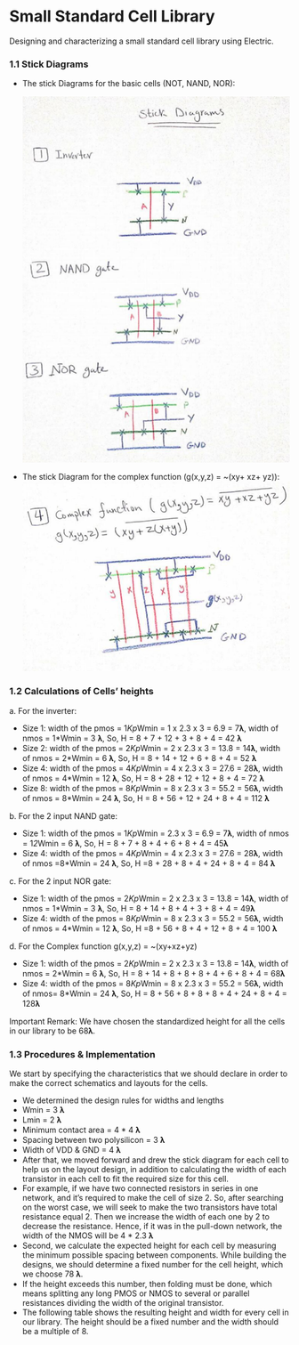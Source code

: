 # Small Standard Cell Library
Designing and characterizing a small standard cell library using Electric.
### 1.1 Stick Diagrams
- The stick Diagrams for the basic cells (NOT, NAND, NOR):


  ![alt text](https://github.com/Iman-7/Small-Standard-Cell-Library/blob/main/1.PNG)

- The stick Diagram for the complex function (g(x,y,z) = ~(xy+ xz+ yz)):
   ![alt text](https://github.com/Iman-7/Small-Standard-Cell-Library/blob/main/2.PNG)

### 1.2 Calculations of Cells’ heights
a. For the inverter:
- Size 1: width of the pmos = 1*Kp*Wmin = 1 x 2.3 x 3 = 6.9 = 7𝛌, width of
nmos = 1*Wmin = 3 𝛌, So, H = 8 + 7 + 12 + 3 + 8 + 4 = 42 𝛌
- Size 2: width of the pmos = 2*Kp*Wmin = 2 x 2.3 x 3 = 13.8 = 14𝛌, width
of nmos = 2*Wmin = 6 𝛌, So, H = 8 + 14 + 12 + 6 + 8 + 4 = 52 𝛌
- Size 4: width of the pmos = 4*Kp*Wmin = 4 x 2.3 x 3 = 27.6 = 28𝛌, width
of nmos = 4*Wmin = 12 𝛌, So, H = 8 + 28 + 12 + 12 + 8 + 4 = 72 𝛌
- Size 8: width of the pmos = 8*Kp*Wmin = 8 x 2.3 x 3 = 55.2 = 56𝛌, width
of nmos = 8*Wmin = 24 𝛌, So, H = 8 + 56 + 12 + 24 + 8 + 4 = 112 𝛌

b. For the 2 input NAND gate:
- Size 1: width of the pmos = 1*Kp*Wmin = 2.3 x 3 = 6.9 = 7𝛌, width of
nmos = 1*2*Wmin = 6 𝛌, So, H = 8 + 7 + 8 + 4 + 6 + 8 + 4 = 45𝛌
- Size 4: width of the pmos = 4*Kp*Wmin = 4 x 2.3 x 3 = 27.6 = 28𝛌, width
of nmos =8*Wmin = 24 𝛌, So, H =8 + 28 + 8 + 4 + 24 + 8 + 4 = 84 𝛌

c. For the 2 input NOR gate:
- Size 1: width of the pmos = 2*Kp*Wmin = 2 x 2.3 x 3 = 13.8 = 14𝛌, width
of nmos = 1*Wmin = 3 𝛌, So, H = 8 + 14 + 8 + 4 + 3 + 8 + 4 = 49𝛌
- Size 4: width of the pmos = 8*Kp*Wmin = 8 x 2.3 x 3 = 55.2 = 56𝛌, width
of nmos = 4*Wmin = 12 𝛌, So, H =8 + 56 + 8 + 4 + 12 + 8 + 4 = 100 𝛌

d. For the Complex function g(x,y,z) = ~(xy+xz+yz)
- Size 1: width of the pmos = 2*Kp*Wmin = 2 x 2.3 x 3 = 13.8 = 14𝛌, width
of nmos = 2*Wmin = 6 𝛌, So, H = 8 + 14 + 8 + 8 + 8 + 4 + 6 + 8 + 4 = 68𝛌
- Size 4: width of the pmos = 8*Kp*Wmin = 8 x 2.3 x 3 = 55.2 = 56𝛌, width
of nmos= 8*Wmin = 24 𝛌, So, H = 8 + 56 + 8 + 8 + 8 + 4 + 24 + 8 + 4 =
128𝛌

Important Remark: We have chosen the standardized height for all the cells in our library
to be 68𝛌.

### 1.3 Procedures & Implementation
We start by specifying the characteristics that we should declare in order to make the
correct schematics and layouts for the cells.
- We determined the design rules for widths and lengths
- Wmin = 3 𝛌
- Lmin = 2 𝛌
- Minimum contact area = 4 * 4 𝛌
- Spacing between two polysilicon = 3 𝛌
- Width of VDD & GND = 4 𝛌
- After that, we moved forward and drew the stick diagram for each cell to help us on the layout design, in addition to calculating the width of each transistor in each cell to fit the required size for this cell.
- For example, if we have two connected resistors in series in one network, and it’s required to make the cell of size 2. So, after searching on the worst case, we will seek to make the two transistors have total resistance equal 2. Then we increase the width of each one by 2 to decrease the resistance. Hence, if it was in the pull-down network, the width of the NMOS will be 4 * 2.3 𝛌
- Second, we calculate the expected height for each cell by measuring the minimum possible spacing between components. While building the designs, we should determine a fixed number for the cell height, which we choose 78 𝛌.
- If the height exceeds this number, then folding must be done, which means splitting any long PMOS or NMOS to several or parallel resistances dividing the width of the original transistor.
- The following table shows the resulting height and width for every cell in our library. The height should be a fixed number and the width should be a multiple of 8.

